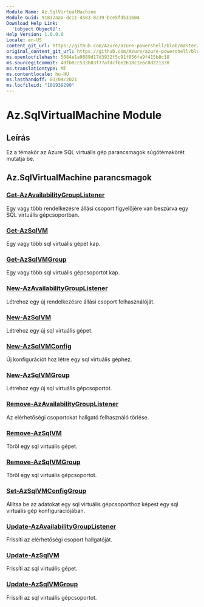 ```yaml
---
Module Name: Az.SqlVirtualMachine
Module Guid: 91832aaa-dc11-4583-8239-bce5fd531604
Download Help Link:
  '[object Object]': 
Help Version: 1.0.0.0
Locale: en-US
content_git_url: https://github.com/Azure/azure-powershell/blob/master/src/SqlVirtualMachine/SqlVirtualMachine/help/Az.SqlVirtualMachine.md
original_content_git_url: https://github.com/Azure/azure-powershell/blob/master/src/SqlVirtualMachine/SqlVirtualMachine/help/Az.SqlVirtualMachine.md
ms.openlocfilehash: 5084e1a9889d17d3932f5c91f056fa9f415b8c18
ms.sourcegitcommit: 4dfb0cc533b83f77afdcfbe2618c1e6c8d221330
ms.translationtype: MT
ms.contentlocale: hu-HU
ms.lasthandoff: 03/04/2021
ms.locfileid: "101939290"
---
```

# Az.SqlVirtualMachine Module
## Leírás
Ez a témakör az Azure SQL virtuális gép parancsmagok súgótémakörét mutatja be.

## Az.SqlVirtualMachine parancsmagok
### [Get-AzAvailabilityGroupListener](Get-AzAvailabilityGroupListener.md)
Egy vagy több rendelkezésre állási csoport figyelőjére van beszúrva egy SQL virtuális gépcsoportban.

### [Get-AzSqlVM](Get-AzSqlVM.md)
Egy vagy több sql virtuális gépet kap.

### [Get-AzSqlVMGroup](Get-AzSqlVMGroup.md)
Egy vagy több sql virtuális gépcsoportot kap.

### [New-AzAvailabilityGroupListener](New-AzAvailabilityGroupListener.md)
Létrehoz egy új rendelkezésre állási csoport felhasználóját.

### [New-AzSqlVM](New-AzSqlVM.md)
Létrehoz egy új sql virtuális gépet.

### [New-AzSqlVMConfig](New-AzSqlVMConfig.md)
Új konfigurációt hoz létre egy sql virtuális géphez.

### [New-AzSqlVMGroup](New-AzSqlVMGroup.md)
Létrehoz egy új sql virtuális gépcsoportot.

### [Remove-AzAvailabilityGroupListener](Remove-AzAvailabilityGroupListener.md)
Az elérhetőségi csoportokat hallgató felhasználó törlése.

### [Remove-AzSqlVM](Remove-AzSqlVM.md)
Töröl egy sql virtuális gépet.

### [Remove-AzSqlVMGroup](Remove-AzSqlVMGroup.md)
Töröl egy sql virtuális gépcsoportot.

### [Set-AzSqlVMConfigGroup](Set-AzSqlVMConfigGroup.md)
Állítsa be az adatokat egy sql virtuális gépcsoporthoz képest egy sql virtuális gép konfigurációjában.

### [Update-AzAvailabilityGroupListener](Update-AzAvailabilityGroupListener.md)
Frissíti az elérhetőségi csoport hallgatóját.

### [Update-AzSqlVM](Update-AzSqlVM.md)
Frissíti az sql virtuális gépet.

### [Update-AzSqlVMGroup](Update-AzSqlVMGroup.md)
Frissíti az sql virtuális gépcsoportot.

